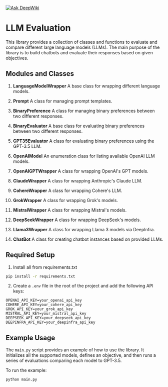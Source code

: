 [![Ask DeepWiki](https://deepwiki.com/badge.svg)](https://deepwiki.com/spenceryonce/LLMeval)
# LLM Evaluation
This library provides a collection of classes and functions to evaluate and compare different large language models (LLMs). The main purpose of the library is to build chatbots and evaluate their responses based on given objectives.

## Modules and Classes
1. **LanguageModelWrapper**
A base class for wrapping different language models.

2. **Prompt**
A class for managing prompt templates.

3. **BinaryPreference**
A class for managing binary preferences between two different responses.

4. **BinaryEvaluator**
A base class for evaluating binary preferences between two different responses.

5. **GPT35Evaluator**
A class for evaluating binary preferences using the GPT-3.5 LLM.

6. **OpenAIModel**
An enumeration class for listing available OpenAI LLM models.

7. **OpenAIGPTWrapper**
A class for wrapping OpenAI's GPT models.

8. **ClaudeWrapper**
A class for wrapping Anthropic's Claude LLM.

9. **CohereWrapper**
A class for wrapping Cohere's LLM.

10. **GrokWrapper**
A class for wrapping Grok's models.

11. **MistralWrapper**
A class for wrapping Mistral's models.

12. **DeepSeekWrapper**
A class for wrapping DeepSeek's models.

13. **Llama3Wrapper**
A class for wrapping Llama 3 models via DeepInfra.

14. **ChatBot**
A class for creating chatbot instances based on provided LLMs.

## Required Setup
1. Install all from requirements.txt
```cmd
pip install -r requirements.txt
```
2. Create a `.env` file in the root of the project and add the following API keys:
```
OPENAI_API_KEY=your_openai_api_key
COHERE_API_KEY=your_cohere_api_key
GROK_API_KEY=your_grok_api_key
MISTRAL_API_KEY=your_mistral_api_key
DEEPSEEK_API_KEY=your_deepseek_api_key
DEEPINFRA_API_KEY=your_deepinfra_api_key
```

## Example Usage
The `main.py` script provides an example of how to use the library. It initializes all the supported models, defines an objective, and then runs a series of evaluations comparing each model to GPT-3.5.

To run the example:
```bash
python main.py
```
